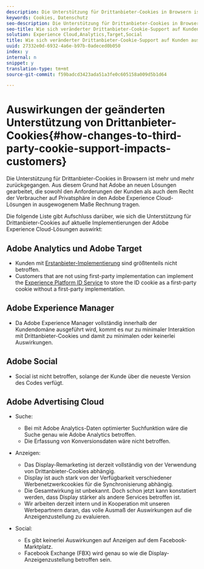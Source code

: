 ```yaml
---
description: Die Unterstützung für Drittanbieter-Cookies in Browsern ist mehr und mehr zurückgegangen. Aus diesem Grund hat Adobe an neuen Lösungen gearbeitet, die sowohl den Anforderungen der Kunden als auch dem Recht der Verbraucher auf Privatsphäre in den Adobe Experience Cloud-Lösungen in ausgewogenem Maße Rechnung tragen.
keywords: Cookies, Datenschutz
seo-description: Die Unterstützung für Drittanbieter-Cookies in Browsern ist mehr und mehr zurückgegangen. Aus diesem Grund hat Adobe an neuen Lösungen gearbeitet, die sowohl den Anforderungen der Kunden als auch dem Recht der Verbraucher auf Privatsphäre in den Adobe Experience Cloud-Lösungen in ausgewogenem Maße Rechnung tragen.
seo-title: Wie sich veränderter Drittanbieter-Cookie-Support auf Kunden auswirkt
solution: Experience Cloud,Analytics,Target,Social
title: Wie sich veränderter Drittanbieter-Cookie-Support auf Kunden auswirkt
uuid: 27332e0d-6932-4a6e-b97b-0adeced0b050
index: y
internal: n
snippet: y
translation-type: tm+mt
source-git-commit: f59badcd3423ada51a3fe0c605158a009d5b1d64

---
```



# Auswirkungen der geänderten Unterstützung von Drittanbieter-Cookies{#how-changes-to-third-party-cookie-support-impacts-customers}

Die Unterstützung für Drittanbieter-Cookies in Browsern ist mehr und mehr zurückgegangen. Aus diesem Grund hat Adobe an neuen Lösungen gearbeitet, die sowohl den Anforderungen der Kunden als auch dem Recht der Verbraucher auf Privatsphäre in den Adobe Experience Cloud-Lösungen in ausgewogenem Maße Rechnung tragen.

Die folgende Liste gibt Aufschluss darüber, wie sich die Unterstützung für Drittanbieter-Cookies auf aktuelle Implementierungen der Adobe Experience Cloud-Lösungen auswirkt:

## Adobe Analytics und Adobe Target

* Kunden mit [Erstanbieter-Implementierung](/help/interface/cookies/cookies-first-party.md) sind größtenteils nicht betroffen.
* Customers that are not using first-party implementation can implement the [Experience Platform ID Service](https://docs.adobe.com/content/help/en/id-service/using/implementation-guides/implementation-guides.html) to store the ID cookie as a first-party cookie without a first-party implementation.

## Adobe Experience Manager

* Da Adobe Experience Manager vollständig innerhalb der Kundendomäne ausgeführt wird, kommt es nur zu minimaler Interaktion mit Drittanbieter-Cookies und damit zu minimalen oder keinerlei Auswirkungen.

## Adobe Social

* Social ist nicht betroffen, solange der Kunde über die neueste Version des Codes verfügt.

## Adobe Advertising Cloud

* Suche:

   * Bei mit Adobe Analytics-Daten optimierter Suchfunktion wäre die Suche genau wie Adobe Analytics betroffen.
   * Die Erfassung von Konversionsdaten wäre nicht betroffen.

* Anzeigen:

   * Das Display-Remarketing ist derzeit vollständig von der Verwendung von Drittanbieter-Cookies abhängig.
   * Display ist auch stark von der Verfügbarkeit verschiedener Werbenetzwerkcookies für die Synchronisierung abhängig.
   * Die Gesamtwirkung ist unbekannt. Doch schon jetzt kann konstatiert werden, dass Display stärker als andere Services betroffen ist.
   * Wir arbeiten derzeit intern und in Kooperation mit unseren Werbepartnern daran, das volle Ausmaß der Auswirkungen auf die Anzeigenzustellung zu evaluieren.

* Social:

   * Es gibt keinerlei Auswirkungen auf Anzeigen auf dem Facebook-Marktplatz.
   * Facebook Exchange (FBX) wird genau so wie die Display-Anzeigenzustellung betroffen sein.

